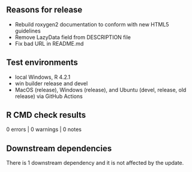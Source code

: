 ## Reasons for release

* Rebuild roxygen2 documentation to conform with new HTML5 guidelines
* Remove LazyData field from DESCRIPTION file
* Fix bad URL in README.md

## Test environments
* local Windows, R 4.2.1
* win builder release and devel
* MacOS (release), Windows (release), and Ubuntu (devel, release, old release) 
  via GitHub Actions

## R CMD check results

0 errors | 0 warnings | 0 notes

## Downstream dependencies
There is 1 downstream dependency and it is not affected by the update.
